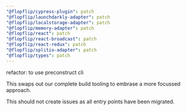 ```yaml
---
"@flopflip/cypress-plugin": patch
"@flopflip/launchdarkly-adapter": patch
"@flopflip/localstorage-adapter": patch
"@flopflip/memory-adapter": patch
"@flopflip/react": patch
"@flopflip/react-broadcast": patch
"@flopflip/react-redux": patch
"@flopflip/splitio-adapter": patch
"@flopflip/types": patch
---
```


refactor: to use preconstruct cli

This swaps out our complete build tooling to embrase a more focussed approach. 

This should not create issues as all entry points have been migrated.
